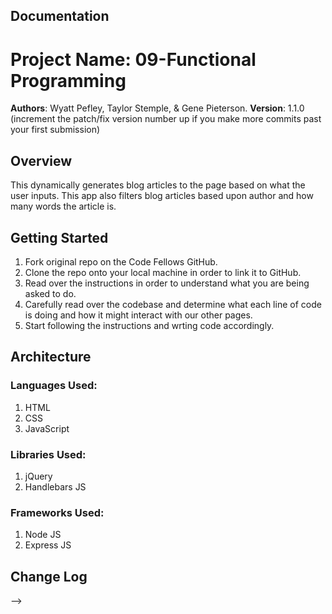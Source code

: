 
## Documentation

# Project Name: 09-Functional Programming

**Authors**: Wyatt Pefley, Taylor Stemple, & Gene Pieterson.
**Version**: 1.1.0 (increment the patch/fix version number up if you make more commits past your first submission)

## Overview
This dynamically generates blog articles to the page based on what the user inputs. This app also filters blog articles based upon author and how many words the article is.

## Getting Started
1. Fork original repo on the Code Fellows GitHub.
2. Clone the repo onto your local machine in order to link it to GitHub.
3. Read over the instructions in order to understand what you are being asked to do. 
4. Carefully read over the codebase and determine what each line of code is doing and how it might interact with our other pages.
5. Start following the instructions and wrting code accordingly.

## Architecture
### Languages Used: 
1. HTML
2. CSS
3. JavaScript
### Libraries Used:
1. jQuery
2. Handlebars JS
### Frameworks Used:
1. Node JS
2. Express JS

## Change Log
<!-- Use this are to document the iterative changes made to your application as each feature is successfully implemented. Use time stamps. Here's an examples:

01-01-2001 4:59pm - Application now has a fully-functional express server, with GET and POST routes for the book resource.

## Credits and Collaborations
<!-- Give credit (and a link) to other people or resources that helped you build this application. -->
-->
```
